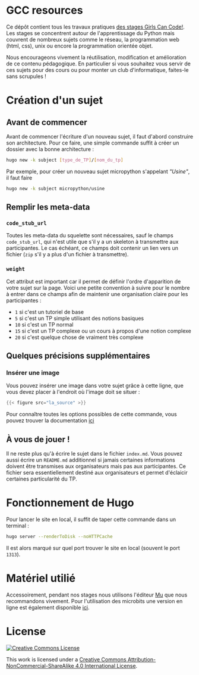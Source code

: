 # GCC resources
Ce dépôt contient tous les travaux pratiques [des stages Girls Can 
Code!](https://girlscancode.fr/). Les stages se concentrent autour de 
l'apprentissage du Python mais couvrent de nombreux sujets comme le réseau,
la programmation web (html, css), unix ou encore la programmation orientée
objet.

Nous encourageons vivement la réutilisation, modification et amélioration de
ce contenu pédagogique. En particulier si vous souhaitez vous servir de ces
sujets pour des cours ou pour monter un club d'informatique, faites-le sans
scrupules !

# Création d'un sujet

## Avant de commencer

Avant de commencer l'écriture d'un nouveau sujet, il faut d'abord construire son
architecture. Pour ce faire, une simple commande suffit à créer un dossier avec
la bonne architecture : 
```bash
hugo new -k subject [type_de_TP]/[nom_du_tp]
```

Par exemple, pour créer un nouveau sujet micropython s'appelant _"Usine"_, il
faut faire 
```bash
hugo new -k subject micropython/usine
```

## Remplir les meta-data

### `code_stub_url`

Toutes les meta-data du squelette sont nécessaires, sauf le champs
`code_stub_url`, qui n'est utile que s'il y a un skeleton à transmettre aux
participantes. Le cas échéant, ce champs doit contenir un lien vers un fichier
(`zip` s'il y a plus d'un fichier à transmettre). 

### `weight`
Cet attribut est important car il permet de définir l'ordre d'apparition de
votre sujet sur la page. 
Voici une petite convention à suivre pour le nombre à entrer dans ce champs afin 
de maintenir une organisation claire pour les participantes : 
- `1` si c'est un tutoriel de base
- `5` si c'est un TP simple utilisant des notions basiques
- `10` si c'est un TP normal
- `15` si c'est un TP complexe ou un cours à propos d'une notion complexe
- `20` si c'est quelque chose de vraiment très complexe


## Quelques précisions supplémentaires

### Insérer une image

Vous pouvez insérer une image dans votre sujet grâce à cette ligne, que vous
devez placer à l'endroit où l'image doit se situer : 
```go
{{< figure src="la_source" >}}
```

Pour connaître toutes les options possibles de cette commande, vous pouvez
trouver la documentation [ici](https://gohugo.io/content-management/shortcodes/#use-hugos-built-in-shortcodes)


## À vous de jouer !

Il ne reste plus qu'à écrire le sujet dans le fichier `index.md`. Vous pouvez
aussi écrire un `README.md` additionnel si jamais certaines informations doivent
être transmises aux organisateurs mais pas aux participantes. 
Ce fichier sera essentiellement destiné aux organisateurs et permet d'éclaicir certaines
particularité du TP. 



# Fonctionnement de Hugo
Pour lancer le site en local, il suffit de taper cette commande dans un
terminal : 
```bash
hugo server --renderToDisk --noHTTPCache
```
Il est alors marqué sur quel port trouver le site en local (souvent le port `1313`).



# Matériel utilié
Accessoirement, pendant nos stages nous utilisons l'éditeur
[Mu](https://codewith.mu/) que nous recommandons vivement. Pour l'utilisation
des microbits une version en ligne est également disponible
[ici](https://python.microbit.org/v/2.0).


# License
<a rel="license" href="http://creativecommons.org/licenses/by-nc-sa/4.0/">
<img alt="Creative Commons License" style="border-width:0"
src="https://i.creativecommons.org/l/by-nc-sa/4.0/88x31.png" /></a>

This work is licensed under a [Creative Commons
Attribution-NonCommercial-ShareAlike 4.0 International
License](http://creativecommons.org/licenses/by-nc-sa/4.0/).
